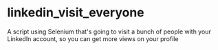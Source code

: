 # linkedin_visit_everyone
A script using Selenium that's going to visit a bunch of people with your LinkedIn account, so you can get more views on your profile
